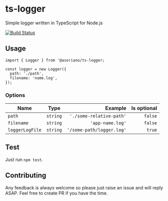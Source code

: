 # ts-logger
Simple logger written in TypeScript for Node.js

[![Build Status](https://travis-ci.org/asorian0/ts-logger.svg?branch=master)](https://travis-ci.org/asorian0/ts-logger)

## Usage
```
import { Logger } from '@asoriano/ts-logger;

const logger = new Logger({
  path: './path',
  filename: 'name.log',
});
```

### Options
| Name            | Type     | Example                   | Is optional |
| --------------- | :------: | ------------------------: | ----------: |
| `path`          | `string` | `'./some-relative-path'`  | `false`     |
| `filename`      | `string` | `'app-name.log'`          | `false`     |
| `loggerLogFile` | `string` | `'/some-path/logger.log'` | `true`      |

## Test
Just run `npm test`.

## Contributing
Any feedback is always welcome so please just raise an issue and will reply ASAP. Feel free to create PR if you have the time.
